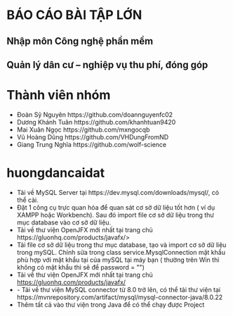 <h1>BÁO CÁO BÀI TẬP LỚN </h1>
<h2>Nhập môn Công nghệ phần mềm</h2>
<h2>Quản lý dân cư – nghiệp vụ thu phí, đóng góp</h2>


# Thành viên nhóm
<ul>
  <li>Đoàn Sỹ Nguyên <a>https://github.com/doannguyenfc02</a></li>
  <li>Dương Khánh Tuân <a>https://github.com/khanhtuan9420</a></li>
  <li>Mai Xuân Ngọc <a>https://github.com/mxngocqb</a></li>
  <li>Vũ Hoàng Dũng <a>https://github.com/VHDungFromND</a></li>
  <li>Giang Trung Nghĩa <a>https://github.com/wolf-science</a></li>
</ul>


# huongdancaidat
<ul>
<li>Tải về MySQL Server tại https://dev.mysql.com/downloads/mysql/, có thể cài.</li>
<li>Đặt 1 công cụ trực quan hóa để quan sát cơ sở dữ liệu tốt hơn ( ví dụ XAMPP hoặc Workbench). Sau đó import file cơ sở dữ liệu trong thư mục database vào cơ sở dữ liệu.</li>
<li>Tải về thư viện OpenJFX mới nhất tại trang chủ https://gluonhq.com/products/javafx/></li>
<li>Tải file cơ sở dữ liệu trong thư mục database, tạo và import cơ sở dữ liệu trong mySQL. Chỉnh sửa trong class service.MysqlConnection mật khẩu phù hợp với mật khẩu tại của mySQL tại máy bạn ( thường trên Win thì không có mật khẩu thì sẽ để password = "") </li>
<li>Tải về thư viện OpenJFX mới nhất tại trang chủ <a href="https://gluonhq.com/products/javafx/" target="_blank"> https://gluonhq.com/products/javafx/</a> </li>
<li>-	Tải về thư viện MySQL connector từ 8.0 trở lên, có thể tải thư viện tại
  https://mvnrepository.com/artifact/mysql/mysql-connector-java/8.0.22
 </li>
<li>Thêm tất cả vào thư viện trong Java để có thể chạy được Project</li>
</ul>

